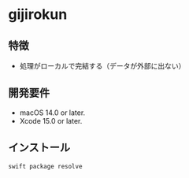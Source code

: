 # gijirokun

## 特徴

- 処理がローカルで完結する（データが外部に出ない）

## 開発要件

- macOS 14.0 or later.
- Xcode 15.0 or later.

## インストール

```bash
swift package resolve
```

